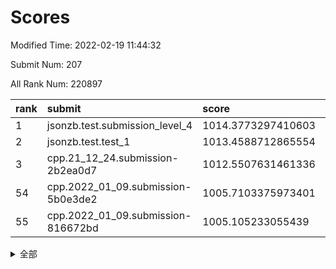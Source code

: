 # Scores

Modified Time: 2022-02-19 11:44:32

Submit Num: 207

All Rank Num: 220897

| rank |               submit               |       score        |       sigma        | pk_num |
| :--- | :--------------------------------- | :----------------- | :----------------- | :----- |
| 1    | jsonzb.test.submission_level_4     | 1014.3773297410603 | 0.8619192156459395 | 4269   |
| 2    | jsonzb.test.test_1                 | 1013.4588712865554 | 0.8242668868833056 | 4262   |
| 3    | cpp.21_12_24.submission-2b2ea0d7   | 1012.5507631461336 | 0.8013950253763819 | 4273   |
| 54   | cpp.2022_01_09.submission-5b0e3de2 | 1005.7103375973401 | 0.7267725183838099 | 4270   |
| 55   | cpp.2022_01_09.submission-816672bd | 1005.105233055439  | 0.7174116643379607 | 4273   |


<details>
<summary>全部</summary>

| rank |                 submit                 |       score        |       sigma        | pk_num |
| :--- | :------------------------------------- | :----------------- | :----------------- | :----- |
| 1    | jsonzb.test.submission_level_4         | 1014.3773297410603 | 0.8619192156459395 | 4269   |
| 2    | jsonzb.test.test_1                     | 1013.4588712865554 | 0.8242668868833056 | 4262   |
| 3    | cpp.21_12_24.submission-2b2ea0d7       | 1012.5507631461336 | 0.8013950253763819 | 4273   |
| 4    | gobigger.level_3.submission_level_3_19 | 1011.9419789606789 | 0.7679578400648497 | 4274   |
| 5    | gobigger.level_3.submission_level_3_4  | 1011.7145853534644 | 0.7938252306777773 | 4271   |
| 6    | gobigger.level_3.submission_level_3_2  | 1011.5243424745101 | 0.8050088669287122 | 4269   |
| 7    | gobigger.level_3.submission_level_3_32 | 1011.4071264919061 | 0.7626220264899226 | 4273   |
| 8    | gobigger.level_3.submission_level_3_10 | 1011.3082263255334 | 0.7633179314180538 | 4265   |
| 9    | gobigger.level_3.submission_level_3_7  | 1011.1578480835178 | 0.7903476647998722 | 4269   |
| 10   | gobigger.level_3.submission_level_3_35 | 1011.0524367804834 | 0.7756473246534066 | 4270   |
| 11   | gobigger.level_3.submission_level_3_27 | 1010.9083391011009 | 0.7760354845922859 | 4271   |
| 12   | gobigger.level_3.submission_level_3_25 | 1010.8170850079297 | 0.7615165123950531 | 4265   |
| 13   | gobigger.level_3.submission_level_3_12 | 1010.7240977472404 | 0.7404136753434757 | 4268   |
| 14   | gobigger.level_3.submission_level_3_36 | 1010.4473528854858 | 0.7409506062607069 | 4270   |
| 15   | gobigger.level_3.submission_level_3_48 | 1010.4452856143922 | 0.7754783316306082 | 4264   |
| 16   | gobigger.level_3.submission_level_3_29 | 1010.3892760940518 | 0.7448573830730425 | 4268   |
| 17   | gobigger.level_3.submission_level_3_39 | 1010.3268864491671 | 0.7606323403899059 | 4271   |
| 18   | gobigger.level_3.submission_level_3_47 | 1010.3175386361551 | 0.7501313845698206 | 4264   |
| 19   | gobigger.level_3.submission_level_3_37 | 1010.2863424971362 | 0.7592610910547163 | 4271   |
| 20   | gobigger.level_3.submission_level_3_46 | 1010.2846991208567 | 0.7599621239058573 | 4268   |
| 21   | gobigger.level_3.submission_level_3_13 | 1010.2726276966298 | 0.7512520366423703 | 4268   |
| 22   | gobigger.level_3.submission_level_3_45 | 1010.253586812423  | 0.7753968815154513 | 4264   |
| 23   | gobigger.level_3.submission_level_3_14 | 1010.2178973345419 | 0.7542994660817752 | 4274   |
| 24   | gobigger.level_3.submission_level_3_33 | 1010.2016638610914 | 0.7674032013971104 | 4266   |
| 25   | gobigger.level_3.submission_level_3_5  | 1010.0151924991783 | 0.7543407206713187 | 4273   |
| 26   | gobigger.level_3.submission_level_3_34 | 1009.9614985045043 | 0.7417640136862185 | 4270   |
| 27   | gobigger.level_3.submission_level_3_8  | 1009.8951968995973 | 0.7637559129043757 | 4270   |
| 28   | gobigger.level_3.submission_level_3_44 | 1009.83843023543   | 0.7634533231351891 | 4264   |
| 29   | gobigger.level_3.submission_level_3_43 | 1009.8151828883358 | 0.7728416909663604 | 4273   |
| 30   | gobigger.level_3.submission_level_3_49 | 1009.781626569704  | 0.7654952268665876 | 4266   |
| 31   | gobigger.level_3.submission_level_3_22 | 1009.7756951749852 | 0.7436385995367704 | 4271   |
| 32   | gobigger.level_3.submission_level_3_9  | 1009.7457892027907 | 0.7622138238018006 | 4270   |
| 33   | gobigger.level_3.submission_level_3_0  | 1009.6968305433542 | 0.7664165730172919 | 4271   |
| 34   | gobigger.level_3.submission_level_3_40 | 1009.6454979511691 | 0.7400199908062216 | 4268   |
| 35   | gobigger.level_3.submission_level_3_11 | 1009.6397216711428 | 0.7391318511305964 | 4268   |
| 36   | gobigger.level_3.submission_level_3_17 | 1009.6369744957498 | 0.7467462034285183 | 4270   |
| 37   | gobigger.level_3.submission_level_3_1  | 1009.6276174066311 | 0.7725602175972301 | 4269   |
| 38   | gobigger.level_3.submission_level_3_26 | 1009.6248918756482 | 0.7716175245071458 | 4267   |
| 39   | gobigger.level_3.submission_level_3_23 | 1009.6089357757523 | 0.7208077372964682 | 4270   |
| 40   | gobigger.level_3.submission_level_3_16 | 1009.5874404865067 | 0.7544459942520286 | 4266   |
| 41   | gobigger.level_3.submission_level_3_38 | 1009.561395384938  | 0.770004680952237  | 4268   |
| 42   | gobigger.level_3.submission_level_3_21 | 1009.5158966162902 | 0.7740273471737434 | 4266   |
| 43   | gobigger.level_3.submission_level_3_6  | 1009.3575183184946 | 0.7565356475195434 | 4266   |
| 44   | gobigger.level_3.submission_level_3_15 | 1009.341154243068  | 0.761420770286357  | 4268   |
| 45   | gobigger.level_3.submission_level_3_24 | 1009.2940710052626 | 0.7632863118707051 | 4269   |
| 46   | gobigger.level_3.submission_level_3_28 | 1009.1885331673723 | 0.7523501303712247 | 4273   |
| 47   | gobigger.level_3.submission_level_3_41 | 1009.1669334974378 | 0.766472317688987  | 4268   |
| 48   | gobigger.level_3.submission_level_3_30 | 1009.1534142175445 | 0.7553785400203783 | 4274   |
| 49   | gobigger.level_3.submission_level_3_42 | 1008.8809139556216 | 0.7338921464372761 | 4267   |
| 50   | gobigger.level_3.submission_level_3_3  | 1008.8078973227783 | 0.7434227125259999 | 4267   |
| 51   | gobigger.level_3.submission_level_3_18 | 1008.7827069093571 | 0.7471395470340232 | 4259   |
| 52   | gobigger.level_3.submission_level_3_31 | 1008.7818241823938 | 0.7486518269748214 | 4267   |
| 53   | gobigger.level_3.submission_level_3_20 | 1008.2985152368037 | 0.7358303769631476 | 4269   |
| 54   | cpp.2022_01_09.submission-5b0e3de2     | 1005.7103375973401 | 0.7267725183838099 | 4270   |
| 55   | cpp.2022_01_09.submission-816672bd     | 1005.105233055439  | 0.7174116643379607 | 4273   |
| 56   | gobigger.level_1.submission_level_1_21 | 1004.971815074027  | 0.7239090600568026 | 4267   |
| 57   | gobigger.level_1.submission_level_1_43 | 1004.8386779743797 | 0.7229657163660704 | 4260   |
| 58   | gobigger.level_1.submission_level_1_36 | 1004.7588812741702 | 0.722337178130064  | 4268   |
| 59   | gobigger.level_1.submission_level_1_23 | 1004.6729877484082 | 0.7193931170182614 | 4272   |
| 60   | gobigger.level_1.submission_level_1_34 | 1004.5453302624778 | 0.7268498849624361 | 4265   |
| 61   | gobigger.level_1.submission_level_1_37 | 1004.4037599543539 | 0.7128590751970257 | 4267   |
| 62   | gobigger.level_1.submission_level_1_38 | 1004.387594552167  | 0.7142053281098495 | 4264   |
| 63   | gobigger.level_1.submission_level_1_7  | 1004.3299944429104 | 0.7250537624956718 | 4275   |
| 64   | gobigger.level_1.submission_level_1_45 | 1004.1272099456943 | 0.7206732935023419 | 4264   |
| 65   | gobigger.level_1.submission_level_1_0  | 1004.0775754390922 | 0.7201269866457859 | 4265   |
| 66   | gobigger.level_1.submission_level_1_15 | 1003.9852575347732 | 0.7167202063778355 | 4272   |
| 67   | gobigger.level_1.submission_level_1_42 | 1003.9228672842088 | 0.7194573312865703 | 4269   |
| 68   | gobigger.level_1.submission_level_1_30 | 1003.8800936022743 | 0.7069620713202294 | 4274   |
| 69   | gobigger.level_1.submission_level_1_24 | 1003.7557852895457 | 0.7231796337731864 | 4266   |
| 70   | gobigger.level_1.submission_level_1_10 | 1003.7487071827169 | 0.7158837941540477 | 4267   |
| 71   | gobigger.level_1.submission_level_1_8  | 1003.7132878844752 | 0.7072754492497291 | 4273   |
| 72   | gobigger.level_1.submission_level_1_18 | 1003.6937939872089 | 0.7010683199472131 | 4272   |
| 73   | gobigger.level_1.submission_level_1_46 | 1003.661468505752  | 0.712567810371979  | 4265   |
| 74   | gobigger.level_1.submission_level_1_26 | 1003.5795834145763 | 0.7102764510645987 | 4269   |
| 75   | gobigger.level_1.submission_level_1_20 | 1003.5688649973688 | 0.7098924704716812 | 4272   |
| 76   | gobigger.level_1.submission_level_1_28 | 1003.5670997458783 | 0.7128671951362078 | 4271   |
| 77   | gobigger.level_1.submission_level_1_33 | 1003.4868481836834 | 0.7137387384357065 | 4270   |
| 78   | gobigger.level_1.submission_level_1_3  | 1003.4779834529388 | 0.7111698170849982 | 4264   |
| 79   | gobigger.level_1.submission_level_1_31 | 1003.3671151495735 | 0.7241291765173018 | 4275   |
| 80   | gobigger.level_1.submission_level_1_49 | 1003.3521282425768 | 0.7226021079927628 | 4272   |
| 81   | gobigger.level_1.submission_level_1_12 | 1003.3125343854895 | 0.7119373976930102 | 4269   |
| 82   | gobigger.level_1.submission_level_1_17 | 1003.2996664664445 | 0.7154940455948481 | 4268   |
| 83   | gobigger.level_1.submission_level_1_6  | 1003.273341041106  | 0.7186031489246497 | 4267   |
| 84   | gobigger.level_1.submission_level_1_1  | 1003.2673952762067 | 0.7100039469649876 | 4260   |
| 85   | gobigger.level_1.submission_level_1_32 | 1003.262513178055  | 0.7166175726875287 | 4267   |
| 86   | gobigger.level_1.submission_level_1_40 | 1003.2513069579778 | 0.7212938709124905 | 4264   |
| 87   | gobigger.level_1.submission_level_1_25 | 1003.2138365424917 | 0.7201688938516975 | 4267   |
| 88   | gobigger.level_1.submission_level_1_22 | 1003.158440544666  | 0.7191771366991748 | 4270   |
| 89   | gobigger.level_1.submission_level_1_9  | 1003.0808160621369 | 0.7253301349953964 | 4266   |
| 90   | gobigger.level_1.submission_level_1_44 | 1003.0364558205572 | 0.7097603790613625 | 4270   |
| 91   | gobigger.level_1.submission_level_1_2  | 1002.7660501632874 | 0.713064965461055  | 4267   |
| 92   | gobigger.level_1.submission_level_1_29 | 1002.762695051528  | 0.7163774175749661 | 4267   |
| 93   | gobigger.level_1.submission_level_1_41 | 1002.750226463052  | 0.7122608752650743 | 4266   |
| 94   | gobigger.level_1.submission_level_1_14 | 1002.7486756461891 | 0.717378400341818  | 4268   |
| 95   | gobigger.level_1.submission_level_1_39 | 1002.7336766491107 | 0.7178706139278375 | 4269   |
| 96   | gobigger.level_1.submission_level_1_35 | 1002.7022542370414 | 0.7095880305156799 | 4267   |
| 97   | gobigger.level_1.submission_level_1_16 | 1002.6385982570822 | 0.7162152535616818 | 4270   |
| 98   | gobigger.level_1.submission_level_1_47 | 1002.5347325624105 | 0.7227677661175261 | 4257   |
| 99   | gobigger.level_1.submission_level_1_5  | 1002.408363031139  | 0.7287769397599578 | 4273   |
| 100  | gobigger.level_1.submission_level_1_48 | 1002.3630458138183 | 0.7200595930091276 | 4268   |
| 101  | gobigger.level_1.submission_level_1_11 | 1002.2546302324713 | 0.7192955654043987 | 4270   |
| 102  | gobigger.level_1.submission_level_1_13 | 1002.096359744534  | 0.7200734563466376 | 4266   |
| 103  | gobigger.level_1.submission_level_1_27 | 1001.8482080555377 | 0.7122884151608615 | 4266   |
| 104  | gobigger.level_1.submission_level_1_19 | 1001.6154892434024 | 0.7082298982149337 | 4267   |
| 105  | gobigger.level_1.submission_level_1_4  | 1000.9560924422417 | 0.7116108514877192 | 4268   |
| 106  | gobigger.random.submission_random_37   | 997.7368785527359  | 0.7204759927358085 | 4270   |
| 107  | gobigger.random.submission_random_14   | 997.5238194311125  | 0.7016224305244342 | 4268   |
| 108  | gobigger.random.submission_random_17   | 997.1078493626271  | 0.7096082365825307 | 4268   |
| 109  | gobigger.random.submission_random_21   | 997.1069778710742  | 0.693906792555814  | 4274   |
| 110  | gobigger.random.submission_random_38   | 996.9455070592734  | 0.6987355396852065 | 4268   |
| 111  | gobigger.random.submission_random_7    | 996.9307740013973  | 0.7041572087856756 | 4269   |
| 112  | gobigger.random.submission_random_40   | 996.7969739158427  | 0.704015831626457  | 4267   |
| 113  | gobigger.random.submission_random_13   | 996.6457079183275  | 0.7275543038254416 | 4270   |
| 114  | gobigger.random.submission_random_28   | 996.599613109155   | 0.7232311626293821 | 4273   |
| 115  | gobigger.random.submission_random_44   | 996.5641004209521  | 0.7119904309754359 | 4268   |
| 116  | gobigger.random.submission_random_41   | 996.5025999648024  | 0.7198418364805603 | 4266   |
| 117  | gobigger.random.submission_random_47   | 996.3946077328702  | 0.6987184887092615 | 4268   |
| 118  | gobigger.random.submission_random_9    | 996.3475737003089  | 0.7160611618114453 | 4272   |
| 119  | gobigger.random.submission_random_49   | 996.3260374667202  | 0.706275469687231  | 4272   |
| 120  | gobigger.random.submission_random_34   | 996.2803398661563  | 0.7165317919933254 | 4269   |
| 121  | gobigger.random.submission_random_48   | 996.1493391724504  | 0.7084853916411973 | 4270   |
| 122  | gobigger.random.submission_random_42   | 996.0549406386474  | 0.7155148749281744 | 4267   |
| 123  | gobigger.random.submission_random_4    | 996.0498895641441  | 0.703348270096325  | 4269   |
| 124  | gobigger.random.submission_random_16   | 996.0249067562643  | 0.7204983786356778 | 4270   |
| 125  | gobigger.random.submission_random_36   | 996.0033829604686  | 0.7065960932854412 | 4266   |
| 126  | gobigger.random.submission_random_10   | 995.9951911254531  | 0.7205690214704875 | 4269   |
| 127  | gobigger.random.submission_random_6    | 995.9887839383899  | 0.7200243273961988 | 4268   |
| 128  | gobigger.random.submission_random_30   | 995.9769640112272  | 0.7166378206290671 | 4268   |
| 129  | gobigger.random.submission_random_35   | 995.9323619083892  | 0.7069060489600376 | 4275   |
| 130  | gobigger.random.submission_random_3    | 995.8225337344531  | 0.709874131150243  | 4267   |
| 131  | gobigger.random.submission_random_5    | 995.8194907220408  | 0.7090795963021005 | 4269   |
| 132  | gobigger.random.submission_random_20   | 995.785589266662   | 0.7227858050070266 | 4268   |
| 133  | gobigger.random.submission_random_46   | 995.7750230251487  | 0.7109160250811982 | 4269   |
| 134  | gobigger.random.submission_random_1    | 995.7329302937657  | 0.7037004269705042 | 4269   |
| 135  | gobigger.random.submission_random_23   | 995.7218001174655  | 0.7071808143252638 | 4267   |
| 136  | gobigger.random.submission_random_45   | 995.6421156744731  | 0.7082189574861895 | 4272   |
| 137  | gobigger.random.submission_random_33   | 995.5345485481587  | 0.7311633077391161 | 4269   |
| 138  | gobigger.random.submission_random_2    | 995.5034748183973  | 0.7230834068899696 | 4260   |
| 139  | gobigger.random.submission_random_19   | 995.4554991550083  | 0.7074281592172248 | 4272   |
| 140  | gobigger.random.submission_random_27   | 995.3847096092447  | 0.7010896816550688 | 4267   |
| 141  | gobigger.random.submission_random_12   | 995.3699679328596  | 0.7180508895610234 | 4269   |
| 142  | gobigger.random.submission_random_11   | 995.3517835763895  | 0.7300918330318537 | 4268   |
| 143  | gobigger.random.submission_random_39   | 995.3124002259243  | 0.7201851479858795 | 4267   |
| 144  | gobigger.random.submission_random_15   | 995.3067287468821  | 0.7100005577396903 | 4264   |
| 145  | gobigger.random.submission_random_32   | 995.2593043912312  | 0.7018778278555848 | 4267   |
| 146  | gobigger.random.submission_random_25   | 995.1649197016523  | 0.725380544583363  | 4269   |
| 147  | gobigger.random.submission_random_24   | 995.1366805325538  | 0.7304070074940544 | 4271   |
| 148  | gobigger.random.submission_random_22   | 995.0235197851813  | 0.701844923368344  | 4268   |
| 149  | gobigger.random.submission_random_18   | 995.017908277047   | 0.7160417837014664 | 4265   |
| 150  | gobigger.random.submission_random_29   | 994.9072298302036  | 0.7097685393903623 | 4269   |
| 151  | gobigger.random.submission_random_8    | 994.8950069293304  | 0.7382192238733324 | 4267   |
| 152  | gobigger.random.submission_random_43   | 994.7373202426159  | 0.7079753915909511 | 4270   |
| 153  | gobigger.random.submission_random_31   | 994.7091425648703  | 0.727455863407948  | 4274   |
| 154  | gobigger.random.submission_random_0    | 994.6392983171737  | 0.7046191988291308 | 4267   |
| 155  | gobigger.random.submission_random_26   | 994.5602013625052  | 0.7224303290276309 | 4269   |
| 156  | gobigger.level_2.submission_level_2_11 | 994.4785494496284  | 0.7217392208530138 | 4267   |
| 157  | gobigger.level_2.submission_level_2_17 | 994.1970443514275  | 0.7193570478151826 | 4269   |
| 158  | gobigger.level_2.submission_level_2_41 | 993.941784801899   | 0.737163548985015  | 4268   |
| 159  | gobigger.level_2.submission_level_2_38 | 993.3567103765861  | 0.7262704762781999 | 4268   |
| 160  | gobigger.level_2.submission_level_2_13 | 993.3010538424263  | 0.7331218247887161 | 4269   |
| 161  | gobigger.level_2.submission_level_2_24 | 993.2777053500739  | 0.7512853506437567 | 4271   |
| 162  | gobigger.level_2.submission_level_2_30 | 993.1411171803026  | 0.7360594286262443 | 4264   |
| 163  | gobigger.level_2.submission_level_2_37 | 993.1295453077386  | 0.7510718854504953 | 4267   |
| 164  | gobigger.level_2.submission_level_2_10 | 993.0713961022283  | 0.7371844817229773 | 4273   |
| 165  | gobigger.level_2.submission_level_2_26 | 992.9474236288165  | 0.7348793894778733 | 4274   |
| 166  | gobigger.level_2.submission_level_2_6  | 992.772790651297   | 0.7316359977366697 | 4267   |
| 167  | gobigger.level_2.submission_level_2_39 | 992.6725525901397  | 0.7481083609438121 | 4271   |
| 168  | gobigger.level_2.submission_level_2_23 | 992.535579403275   | 0.7176054930221875 | 4270   |
| 169  | gobigger.level_2.submission_level_2_20 | 992.531785424716   | 0.7552206277053158 | 4271   |
| 170  | gobigger.level_2.submission_level_2_27 | 992.419771882536   | 0.7300629848409597 | 4267   |
| 171  | gobigger.level_2.submission_level_2_40 | 992.3477962572184  | 0.7300768582641982 | 4268   |
| 172  | gobigger.level_2.submission_level_2_29 | 992.3248779616515  | 0.747395870675977  | 4274   |
| 173  | gobigger.level_2.submission_level_2_45 | 992.2898428810631  | 0.7412195982093869 | 4267   |
| 174  | gobigger.level_2.submission_level_2_16 | 992.1793940396893  | 0.7388338619090158 | 4271   |
| 175  | gobigger.level_2.submission_level_2_49 | 992.1649151106567  | 0.7674145294090967 | 4263   |
| 176  | gobigger.level_2.submission_level_2_3  | 992.0768133883614  | 0.7478436014876023 | 4272   |
| 177  | gobigger.level_2.submission_level_2_12 | 992.0454153670712  | 0.7514515960566194 | 4273   |
| 178  | gobigger.level_2.submission_level_2_4  | 991.9979666222983  | 0.735984719929247  | 4268   |
| 179  | gobigger.level_2.submission_level_2_19 | 991.9871484832164  | 0.7359531049692555 | 4268   |
| 180  | gobigger.level_2.submission_level_2_34 | 991.9866234111682  | 0.7625394685819914 | 4274   |
| 181  | gobigger.level_2.submission_level_2_7  | 991.8861300152163  | 0.7411699425706091 | 4263   |
| 182  | gobigger.level_2.submission_level_2_21 | 991.8771614564661  | 0.7215234291872281 | 4267   |
| 183  | gobigger.level_2.submission_level_2_0  | 991.8174921706513  | 0.747266921796365  | 4269   |
| 184  | gobigger.level_2.submission_level_2_47 | 991.7197985731242  | 0.7408950924238079 | 4269   |
| 185  | gobigger.level_2.submission_level_2_46 | 991.5139496315094  | 0.7489908437522464 | 4270   |
| 186  | gobigger.level_2.submission_level_2_1  | 991.5108356532007  | 0.769395284150309  | 4268   |
| 187  | gobigger.level_2.submission_level_2_43 | 991.5033450816392  | 0.7573219429184403 | 4268   |
| 188  | gobigger.level_2.submission_level_2_31 | 991.5002222370548  | 0.7417758349762353 | 4268   |
| 189  | gobigger.level_2.submission_level_2_18 | 991.443108054854   | 0.7322313143492091 | 4270   |
| 190  | gobigger.level_2.submission_level_2_2  | 991.3171167351037  | 0.7419543257328565 | 4267   |
| 191  | gobigger.level_2.submission_level_2_44 | 991.2325285082383  | 0.7407496605210298 | 4268   |
| 192  | gobigger.level_2.submission_level_2_33 | 991.2227944072223  | 0.7587997621386202 | 4269   |
| 193  | gobigger.level_2.submission_level_2_8  | 991.1643671187252  | 0.7776250093670836 | 4267   |
| 194  | gobigger.level_2.submission_level_2_15 | 991.1547703147891  | 0.7561967055216953 | 4268   |
| 195  | gobigger.level_2.submission_level_2_9  | 991.0605864911262  | 0.7790380669811021 | 4271   |
| 196  | gobigger.level_2.submission_level_2_22 | 991.0139573640541  | 0.7764255812982341 | 4277   |
| 197  | gobigger.level_2.submission_level_2_32 | 991.0066631029307  | 0.7537834922370478 | 4268   |
| 198  | gobigger.level_2.submission_level_2_36 | 990.9821612186208  | 0.7508806832003077 | 4265   |
| 199  | gobigger.level_2.submission_level_2_28 | 990.8241363189163  | 0.7659484267255788 | 4272   |
| 200  | gobigger.level_2.submission_level_2_48 | 990.8207274759327  | 0.7553891738003724 | 4264   |
| 201  | gobigger.level_2.submission_level_2_25 | 990.7635581755408  | 0.7453910433788676 | 4262   |
| 202  | gobigger.level_2.submission_level_2_5  | 990.661805243764   | 0.7561700162070372 | 4271   |
| 203  | gobigger.level_2.submission_level_2_42 | 990.6573525249856  | 0.759723232152182  | 4269   |
| 204  | gobigger.level_2.submission_level_2_35 | 990.1972976273987  | 0.7738526940789675 | 4273   |
| 205  | gobigger.level_2.submission_level_2_14 | 989.9993941872219  | 0.7478109531421221 | 4268   |
| 206  | gobigger.none.submission_none_1        | 979.3057417661557  | 1.199861259106437  | 4266   |
| 207  | gobigger.none.submission_none_0        | 977.4835385944473  | 1.3238571093596299 | 4271   |

</details>